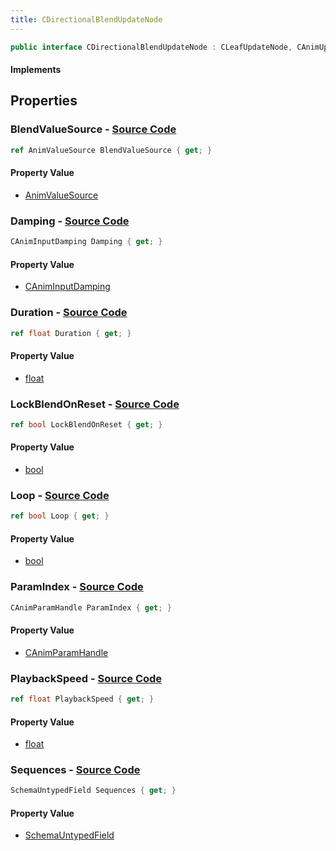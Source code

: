```yaml
---
title: CDirectionalBlendUpdateNode
---
```


```csharp
public interface CDirectionalBlendUpdateNode : CLeafUpdateNode, CAnimUpdateNodeBase, ISchemaClass<CAnimUpdateNodeBase>, ISchemaClass<CLeafUpdateNode>, ISchemaClass<CDirectionalBlendUpdateNode>, ISchemaField, ISchemaClass, INativeHandle
```

#### Implements

## Properties

### **BlendValueSource** - [Source Code](https://github.com/swiftly-solution/swiftlys2/blob/main/managed/src/SwiftlyS2.Generated/Schemas/Interfaces/CDirectionalBlendUpdateNode.cs#L21)

```csharp
ref AnimValueSource BlendValueSource { get; }
```

#### Property Value

- [AnimValueSource](/docs/api/shared/schemadefinitions/animvaluesource)

### **Damping** - [Source Code](https://github.com/swiftly-solution/swiftlys2/blob/main/managed/src/SwiftlyS2.Generated/Schemas/Interfaces/CDirectionalBlendUpdateNode.cs#L19)

```csharp
CAnimInputDamping Damping { get; }
```

#### Property Value

- [CAnimInputDamping](/docs/api/shared/schemadefinitions/caniminputdamping)

### **Duration** - [Source Code](https://github.com/swiftly-solution/swiftlys2/blob/main/managed/src/SwiftlyS2.Generated/Schemas/Interfaces/CDirectionalBlendUpdateNode.cs#L27)

```csharp
ref float Duration { get; }
```

#### Property Value

- [float](https://learn.microsoft.com/dotnet/api/system.single)

### **LockBlendOnReset** - [Source Code](https://github.com/swiftly-solution/swiftlys2/blob/main/managed/src/SwiftlyS2.Generated/Schemas/Interfaces/CDirectionalBlendUpdateNode.cs#L31)

```csharp
ref bool LockBlendOnReset { get; }
```

#### Property Value

- [bool](https://learn.microsoft.com/dotnet/api/system.boolean)

### **Loop** - [Source Code](https://github.com/swiftly-solution/swiftlys2/blob/main/managed/src/SwiftlyS2.Generated/Schemas/Interfaces/CDirectionalBlendUpdateNode.cs#L29)

```csharp
ref bool Loop { get; }
```

#### Property Value

- [bool](https://learn.microsoft.com/dotnet/api/system.boolean)

### **ParamIndex** - [Source Code](https://github.com/swiftly-solution/swiftlys2/blob/main/managed/src/SwiftlyS2.Generated/Schemas/Interfaces/CDirectionalBlendUpdateNode.cs#L23)

```csharp
CAnimParamHandle ParamIndex { get; }
```

#### Property Value

- [CAnimParamHandle](/docs/api/shared/schemadefinitions/canimparamhandle)

### **PlaybackSpeed** - [Source Code](https://github.com/swiftly-solution/swiftlys2/blob/main/managed/src/SwiftlyS2.Generated/Schemas/Interfaces/CDirectionalBlendUpdateNode.cs#L25)

```csharp
ref float PlaybackSpeed { get; }
```

#### Property Value

- [float](https://learn.microsoft.com/dotnet/api/system.single)

### **Sequences** - [Source Code](https://github.com/swiftly-solution/swiftlys2/blob/main/managed/src/SwiftlyS2.Generated/Schemas/Interfaces/CDirectionalBlendUpdateNode.cs#L17)

```csharp
SchemaUntypedField Sequences { get; }
```

#### Property Value

- [SchemaUntypedField](/docs/api/shared/schemas/schemauntypedfield)

